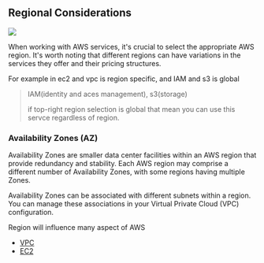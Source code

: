 ## Regional Considerations

![](C:\Users\z22756392z\Desktop\note\AWS\images\region.png)

When working with AWS services, it's crucial to select the appropriate AWS region. It's worth noting that different regions can have variations in the services they offer and their pricing structures.

For example in ec2 and vpc is region specific, and IAM and s3 is global

>IAM(identity and aces management), s3(storage) 
>
>if top-right region selection is global that mean you can use this servce regardless of region.



### Availability Zones (AZ)

Availability Zones are smaller data center facilities within an AWS region that provide redundancy and stability. Each AWS region may comprise a different number of Availability Zones, with some regions having multiple Zones.

Availability Zones can be associated with different subnets within a region. You can manage these associations in your Virtual Private Cloud (VPC) configuration.



Region will influence many aspect of AWS

* [VPC](./VPC.md)
* [EC2](./EC2.md)